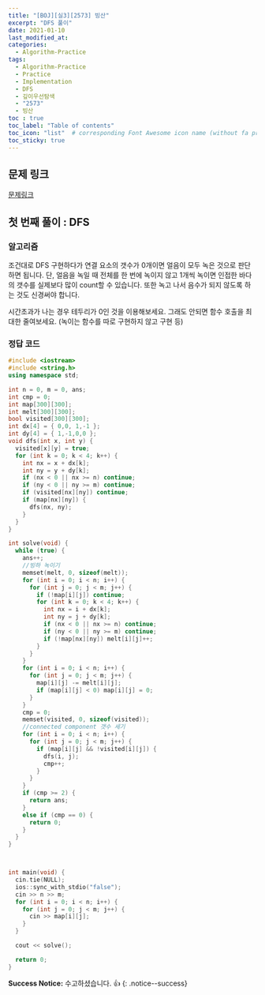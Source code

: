```yaml
---
title: "[BOJ][실3][2573] 빙산"
excerpt: "DFS 풀이"
date: 2021-01-10
last_modified_at:
categories:
  - Algorithm-Practice
tags:
  - Algorithm-Practice
  - Practice
  - Implementation
  - DFS
  - 깊이우선탐색
  - "2573"
  - 빙산
toc : true
toc_label: "Table of contents"
toc_icon: "list"  # corresponding Font Awesome icon name (without fa prefix)
toc_sticky: true
---
```


## 문제 링크

[문제링크](https://www.acmicpc.net/problem/2573)  

## 첫 번째 풀이 : DFS

### 알고리즘

조건대로 DFS 구현하다가 연결 요소의 갯수가 0개이면 얼음이 모두 녹은 것으로 판단하면 됩니다. 단, 얼음을 녹일 때 전체를 한 번에 녹이지 않고 1개씩 녹이면 인접한 바다의 갯수를 실제보다 많이 count할 수 있습니다. 또한 녹고 나서 음수가 되지 않도록 하는 것도 신경써야 합니다.  

시간초과가 나는 경우 테두리가 0인 것을 이용해보세요. 그래도 안되면 함수 호출을 최대한 줄여보세요. (녹이는 함수를 따로 구현하지 않고 구현 등)

### 정답 코드

```cpp
#include <iostream>
#include <string.h>
using namespace std;

int n = 0, m = 0, ans;
int cmp = 0;
int map[300][300];
int melt[300][300];
bool visited[300][300];
int dx[4] = { 0,0, 1,-1 };
int dy[4] = { 1,-1,0,0 };
void dfs(int x, int y) {
  visited[x][y] = true;
  for (int k = 0; k < 4; k++) {
    int nx = x + dx[k];
    int ny = y + dy[k];
    if (nx < 0 || nx >= n) continue;
    if (ny < 0 || ny >= m) continue;
    if (visited[nx][ny]) continue;
    if (map[nx][ny]) {
      dfs(nx, ny);
    }
  }
}

int solve(void) {
  while (true) {
    ans++;
    //빙하 녹이기
    memset(melt, 0, sizeof(melt));
    for (int i = 0; i < n; i++) {
      for (int j = 0; j < m; j++) {
        if (!map[i][j]) continue;
        for (int k = 0; k < 4; k++) {
          int nx = i + dx[k];
          int ny = j + dy[k];
          if (nx < 0 || nx >= n) continue;
          if (ny < 0 || ny >= m) continue;
          if (!map[nx][ny]) melt[i][j]++;
        }
      }
    }
    for (int i = 0; i < n; i++) {
      for (int j = 0; j < m; j++) {
        map[i][j] -= melt[i][j];
        if (map[i][j] < 0) map[i][j] = 0;
      }
    }
    cmp = 0;
    memset(visited, 0, sizeof(visited));
    //connected component 갯수 세기
    for (int i = 0; i < n; i++) {
      for (int j = 0; j < m; j++) {
        if (map[i][j] && !visited[i][j]) {
          dfs(i, j);
          cmp++;
        }
      }
    }
    if (cmp >= 2) {
      return ans;
    }
    else if (cmp == 0) {
      return 0;
    }
  }
}



int main(void) {
  cin.tie(NULL);
  ios::sync_with_stdio("false");
  cin >> n >> m;
  for (int i = 0; i < n; i++) {
    for (int j = 0; j < m; j++) {
      cin >> map[i][j];
    }
  }

  cout << solve();

  return 0;
}
```


**Success Notice:**
수고하셨습니다. :+1:
{: .notice--success}


